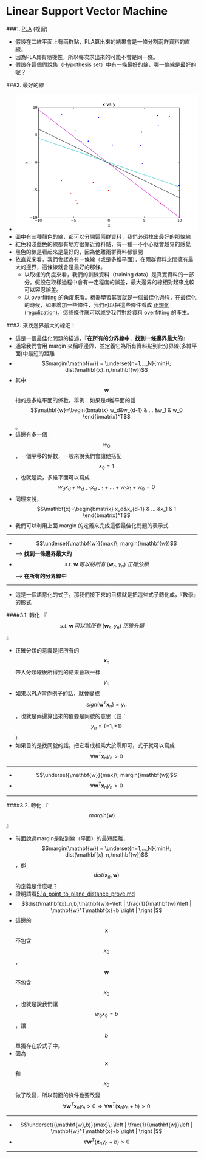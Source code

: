 # Linear Support Vector Machine

###1. [PLA](https://github.com/frank770504/PLA) (複習)
 - 假設在二維平面上有兩群點，PLA算出來的結果會是一條分割兩群資料的直線。
 - 因為PLA具有隨機性，所以每次求出來的可能不會是同一條。
 - 假設在這個假說集（Hypothesis set）中有一條最好的線，哪一條線是最好的呢？

###2. 最好的線
 - ![pla_seperation_lines](pla_seperation_line.png)
  - 圖中有三種顏色的線，都可以分開這兩群資料，我們必須找出最好的那條線
  - 紅色和淺藍色的線都有地方很靠近資料點，有一種一不小心就會越界的感覺
  - 黑色的線是看起來是最好的，因為他離兩群資料都很開
 - 依直覺來看，我們會認為有一條線（或是多維平面），在兩群資料之間擁有最大的邊界，這條線就會是最好的那條。
   - 以取樣的角度來看，我們的訓練資料（training data）是真實資料的一部分。假設在取樣過程中會有一定程度的誤差，最大邊界的線相對起來比較可以容忍誤差。
   - 以 overfitting 的角度來看。機器學習其實就是一個最佳化過程，在最佳化的時候，如果增加一些條件，我們可以把這些條件看成 [正規化(regulization)](https://en.wikipedia.org/wiki/Regularization_%28mathematics%29)，這些條件就可以減少我們對於資料 overfitting 的產生。

###3. 來找邊界最大的線吧！
 - 這是一個最佳化問題的描述，『**在所有的分界線中**，**找到一條邊界最大的**』
 - 通常我們會用 margin 來稱呼邊界，並定義它為所有資料點到此分界線(多維平面)中最短的距離
  - $$margin(\mathbf{w}) = \underset{n=1,...,N}{min}\; dist(\mathbf{x}_n,\mathbf{w})$$
  - 其中$$\mathbf{w}$$指的是多維平面的係數，舉例：如果是d維平面的話$$\mathbf{w}=\begin{bmatrix}
 w_d&w_{d-1}  & ... &w_1  & w_0 
\end{bmatrix}^T$$。
  - 這邊有多一個$$w_0$$，一個平移的係數，一般來說我們會讓他搭配$$x_0=1$$，也就是說，多維平面可以寫成$$w_dx_d+w_{d-1}x_{d-1}+...+w_1x_1+w_0=0$$
  - 同理來說，$$\mathbf{x}=\begin{bmatrix} x_d&x_{d-1}  & ... &x_1  & 1 \end{bmatrix}^T$$
 - 我們可以利用上面 margin 的定義來完成這個最佳化問題的表示式
---
  - $$\underset{\mathbf{w}}{max}\; margin(\mathbf{w})$$ --> **找到一條邊界最大的**
  - $$s.t.\; \mathbf{w}\, 可以將所有\; (\mathbf{w}_n,y_n)\; 正確分類$$ --> **在所有的分界線中**
---
 - 這是一個語意化的式子，那我們接下來的目標就是把這些式子轉化成，『數學』的形式

####3.1. 轉化 『$$s.t.\; \mathbf{w}\, 可以將所有\; (\mathbf{w}_n,y_n)\; 正確分類$$』
 - 正確分類的意義是把所有的$$\mathbf{x}_n$$帶入分類線後所得到的結果會跟一樣$$y_n$$
 - 如果以PLA當作例子的話，就會變成 $$sign(\mathbf{w}^{T}\mathbf{x}_n)=y_n$$，也就是兩邊算出來的值要是同號的意思（註：$$y_n=\left \{-1,+1\right \}$$）
 - 如果目的是找同號的話，把它看成相乘大於零即可，式子就可以寫成 $$\forall \mathbf{w}^{T}{\mathbf{x}_n}y_n>0$$
---
 - $$\underset{\mathbf{w}}{max}\; margin(\mathbf{w})$$
 - $$\forall \mathbf{w}^{T}{\mathbf{x}_n}y_n>0$$
---
####3.2. 轉化 『$$margin(\mathbf{w})$$』
 - 前面說過margin是點到線（平面）的最短距離，$$margin(\mathbf{w}) = \underset{n=1,...,N}{min}\; dist(\mathbf{x}_n,\mathbf{w})$$，那$$dist(\mathbf{x}_n,\mathbf{w})$$的定義是什麼呢？
  - 證明請看[5.1a_point_to_plane_distance_prove.md](5.1a_point_to_plane_distance_prove.md)
 - $$dist(\mathbf{x}_n,b,\mathbf{w})=\left | \frac{1}{\mathbf{w}}\left | \mathbf{w}^T\mathbf{x}+b \right | \right |$$
  - 這邊的$$\mathbf{x}$$不包含$$x_0$$，$$\mathbf{w}$$不包含$$x_0$$，也就是說我們讓$$w_0x_0=b$$，讓$$b$$單獨存在於式子中。
  - 因為$$\mathbf{x}$$和$$x_0$$做了改變，所以前面的條件也要改變$$\forall \mathbf{w}^{T}{\mathbf{x}_n}y_n>0\Rightarrow\forall \mathbf{w}^{T}({\mathbf{x}_n}y_n+b)>0$$
---
 - $$\underset{(\mathbf{w},b)}{max}\; \left | \frac{1}{\mathbf{w}}\left | \mathbf{w}^T\mathbf{x}+b \right | \right |$$
 - $$\forall \mathbf{w}^{T}({\mathbf{x}_n}y_n+b)>0$$
---
